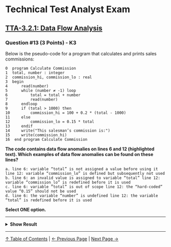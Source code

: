 # Technical Test Analyst Exam

## [TTA-3.2.1: Data Flow Analysis](../../3-static-and-dynamic-analysis/3.2-static-analysis.md#322-data-flow-analysis)

### Question #13 (3 Points) - K3

Below is the pseudo-code for a program that calculates and prints sales commissions:

```pseudo
0  program Calculate Commission
1  total, number : integer
2  commission_hi, commission_lo : real
3  begin
4      read(number)
5      while (number ≠ -1) loop
6          total = total + number
7          read(number)
8      endloop
9      if (total > 1000) then
10         commission_hi = 100 + 0.2 * (total - 1000)
11     else
12         commission_lo = 0.15 * total
13     endif
14     write("This salesman’s commission is:")
15     write(commission_hi)
16  end program Calculate Commission
```

**The code contains data flow anomalies on lines 6 and 12 (highlighted text). Which examples of data flow anomalies can be found on these lines?**

    a. line 6: variable “total” is not assigned a value before using it line 12: variable “commission_lo” is defined but subsequently not used
    b. line 6: an invalid value is assigned to variable “total” line 12: variable “commission_lo” is redefined before it is used
    c. line 6: variable “total” is out of scope line 12: the “hard-coded” value “0.15” should not be used
    d. line 6: the variable “number” is undefined line 12: the variable “total” is redefined before it is used

**Select ONE option.**

---

<details>
<summary><strong>Show Result</strong></summary>

#### Correct Answer: a

    a. Is correct. The variable ‘total’ is used at line 6 before it is defined. The variable ‘commission_lo’ is defined at line 12 with no subsequent use
    b. Is not correct. The variable ‘number’ is a valid value to assign to the variable ‘total’: The variable ‘commission_lo’ is not defined before line 12
    c. Is not correct. The variable ‘total’ is in scope at line 6 Use of the “hard-coded” value “0.15” is not a data flow anomaly
    d. Is not correct. The variable ‘number’ is defined at line 4. The variable ‘total’ is defined at line 6, and not redefined before line 12

</details>

---

[↑ Table of Contents](../../README.md#table-of-contents) | [← Previous Page](question-12.md) | [Next Page →](question-14.md)
